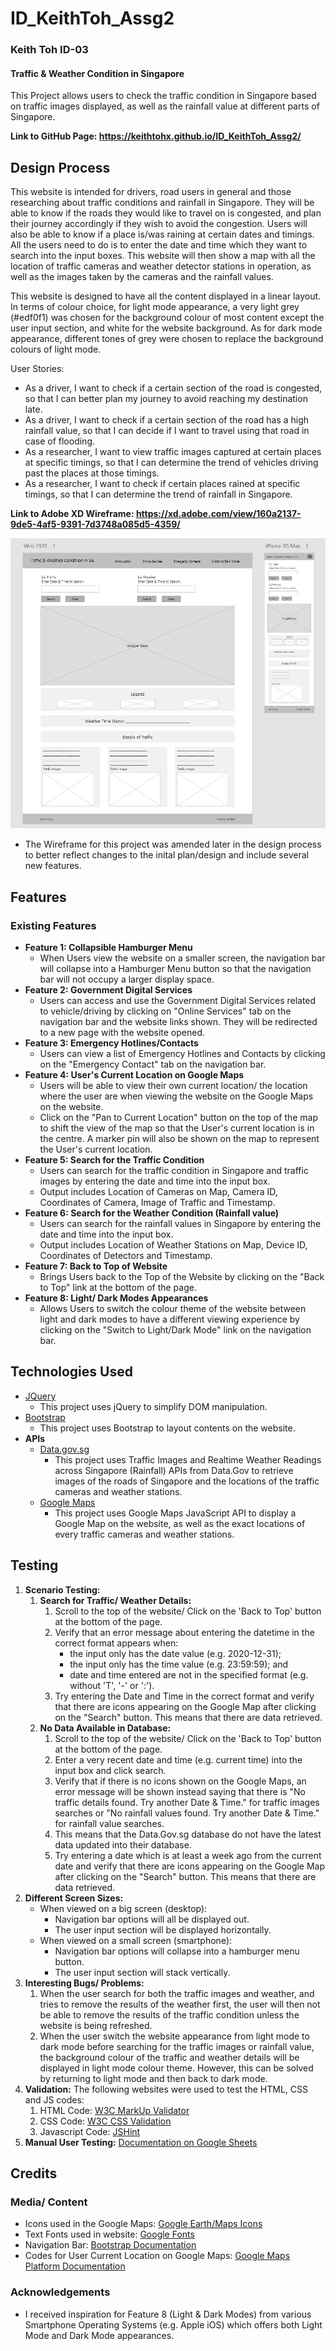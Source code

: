 # ID_KeithToh_Assg2
### Keith Toh ID-03
#### Traffic & Weather Condition in Singapore
This Project allows users to check the traffic condition in Singapore based on traffic images displayed, as well as the rainfall value at different parts of Singapore.

__Link to GitHub Page: https://keithtohx.github.io/ID_KeithToh_Assg2/__

## Design Process
This website is intended for drivers, road users in general and those researching about traffic conditions and rainfall in Singapore. They will be able to know if the roads they would like to travel on is congested, and plan their journey accordingly if they wish to avoid the congestion. Users will also be able to know if a place is/was raining at certain dates and timings. All the users need to do is to enter the date and time which they want to search into the input boxes. This website will then show a map with all the location of traffic cameras and weather detector stations in operation, as well as the images taken by the cameras and the rainfall values.

This website is designed to have all the content displayed in a linear layout. In terms of colour choice, for light mode appearance, a very light grey (#edf0f1) was chosen for the background colour of most content except the user input section, and white for the website background. As for dark mode appearance, different tones of grey were chosen to replace the background colours of light mode. 

User Stories:
* As a driver, I want to check if a certain section of the road is congested, so that I can better plan my journey to avoid reaching my destination late.
* As a driver, I want to check if a certain section of the road has a high rainfall value, so that I can decide if I want to travel using that road in case of flooding.
* As a researcher, I want to view traffic images captured at certain places at specific timings, so that I can determine the trend of vehicles driving past the places at those timings.
* As a researcher, I want to check if certain places rained at specific timings, so that I can determine the trend of rainfall in Singapore.

__Link to Adobe XD Wireframe: https://xd.adobe.com/view/160a2137-9de5-4af5-9391-7d3748a085d5-4359/__

![Wireframe Image](images/wireframe.png)
* The Wireframe for this project was amended later in the design process to better reflect changes to the inital plan/design and include several new features.
  
## Features
### Existing Features 
* __Feature 1: Collapsible Hamburger Menu__
    * When Users view the website on a smaller screen, the navigation bar will collapse into a Hamburger Menu button so that the navigation bar will not occupy a larger display space.
* __Feature 2: Government Digital Services__
    * Users can access and use the Government Digital Services related to vehicle/driving by clicking on "Online Services" tab on the navigation bar and the website links shown. They will be redirected to a new page with the website opened. 
* __Feature 3: Emergency Hotlines/Contacts__
    * Users can view a list of Emergency Hotlines and Contacts by clicking on the "Emergency Contact" tab on the navigation bar.
* __Feature 4: User's Current Location on Google Maps__
    * Users will be able to view their own current location/ the location where the user are when viewing the website on the Google Maps on the website.
    * Click on the "Pan to Current Location" button on the top of the map to shift the view of the map so that the User's current location is in the centre. A marker pin will also be shown on the map to represent the User's current location.
* __Feature 5: Search for the Traffic Condition__
    * Users can search for the traffic condition in Singapore and traffic images by entering the date and time into the input box.
    * Output includes Location of Cameras on Map, Camera ID, Coordinates of Camera, Image of Traffic and Timestamp.
* __Feature 6: Search for the Weather Condition (Rainfall value)__
    * Users can search for the rainfall values in Singapore by entering the date and time into the input box.
    * Output includes Location of Weather Stations on Map, Device ID, Coordinates of Detectors and Timestamp.
* __Feature 7: Back to Top of Website__
    * Brings Users back to the Top of the Website by clicking on the "Back to Top" link at the bottom of the page.
* __Feature 8: Light/ Dark Modes Appearances__
    * Allows Users to switch the colour theme of the website between light and dark modes to have a different viewing experience by clicking on the "Switch to Light/Dark Mode" link on the navigation bar. 

## Technologies Used
* [JQuery](https://jquery.com)
    * This project uses jQuery to simplify DOM manipulation.
* [Bootstrap](https://getbootstrap.com/)
    * This project uses Bootstrap to layout contents on the website.
* __APIs__
    * [Data.gov.sg](https://data.gov.sg/)
        * This project uses Traffic Images and Realtime Weather Readings across Singapore (Rainfall) APIs from Data.Gov to retrieve images of the roads of Singapore and the locations of the traffic cameras and weather stations. 
    * [Google Maps](https://developers.google.com/maps/apis-by-platform)
        * This project uses Google Maps JavaScript API to display a Google Map on the website, as well as the exact locations of every traffic cameras and weather stations.

## Testing
1. __Scenario Testing:__
    1. __Search for Traffic/ Weather Details:__
        1. Scroll to the top of the website/ Click on the 'Back to Top' button at the bottom of the page.
        2. Verify that an error message about entering the datetime in the correct format appears when:
            * the input only has the date value (e.g. 2020-12-31);
            * the input only has the time value (e.g. 23:59:59); and
            * date and time entered are not in the specified format (e.g. without 'T', '-' or ':').
        3. Try entering the Date and Time in the correct format and verify that there are icons appearing on the Google Map after clicking on the "Search" button. This means that there are data retrieved. 
    2. __No Data Available in Database:__
        1. Scroll to the top of the website/ Click on the 'Back to Top' button at the bottom of the page.
        2. Enter a very recent date and time (e.g. current time) into the input box and click search.
        3. Verify that if there is no icons shown on the Google Maps, an error message will be shown instead saying that there is "No traffic details found. Try another Date & Time." for traffic images searches or "No rainfall values found. Try another Date & Time." for rainfall value searches.
        4. This means that the Data.Gov.sg database do not have the latest data updated into their database.
        5. Try entering a date which is at least a week ago from the current date and verify that there are icons appearing on the Google Map after clicking on the "Search" button. This means that there are data retrieved. 
2. __Different Screen Sizes:__
    * When viewed on a big screen (desktop):
        * Navigation bar options will all be displayed out.
        * The user input section will be displayed horizontally.
    * When viewed on a small screen (smartphone):
        * Navigation bar options will collapse into a hamburger menu button.
        * The user input section will stack vertically.
3. __Interesting Bugs/ Problems:__
    1. When the user search for both the traffic images and weather, and tries to remove the results of the weather first, the user will then not be able to remove the results of the traffic condition unless the website is being refreshed.
    2. When the user switch the website appearance from light mode to dark mode before searching for the traffic images or rainfall value, the background colour of the traffic and weather details will be displayed in light mode colour theme. However, this can be solved by returning to light mode and then back to dark mode.
4. __Validation:__
    The following websites were used to test the HTML, CSS and JS codes:
    1. HTML Code: [W3C MarkUp Validator](https://validator.w3.org/)
    2. CSS Code: [W3C CSS Validation](https://jigsaw.w3.org/css-validator/)
    3. Javascript Code: [JSHint](https://jshint.com/)
5. __Manual User Testing:__ [Documentation on Google Sheets](https://docs.google.com/spreadsheets/d/1ZACe1F2ptL2ZhsXDKxCKH8pRRk56mJ1204Lcjidpfog/edit?usp=sharing)

## Credits
### Media/ Content
* Icons used in the Google Maps: [Google Earth/Maps Icons](http://kml4earth.appspot.com/icons.html#shapes)
* Text Fonts used in website: [Google Fonts](https://fonts.google.com/)
* Navigation Bar: [Bootstrap Documentation](https://getbootstrap.com/docs/5.0/components/navbar/)
* Codes for User Current Location on Google Maps: [Google Maps Platform Documentation](https://developers.google.com/maps/documentation/javascript/geolocation)
### Acknowledgements
* I received inspiration for Feature 8 (Light & Dark Modes) from various Smartphone Operating Systems (e.g. Apple iOS) which offers both Light Mode and Dark Mode appearances.